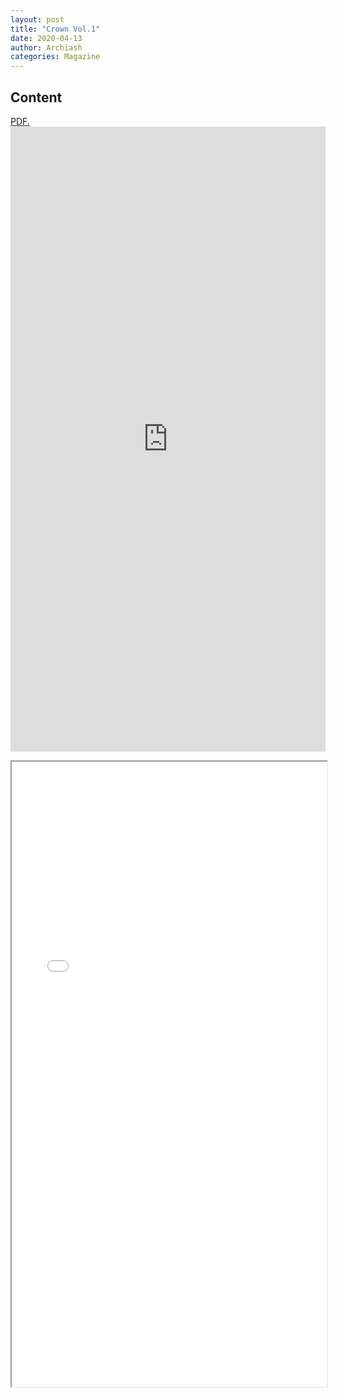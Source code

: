 ```yaml
---
layout: post
title: "Crown Vol.1"
date: 2020-04-13
author: Archiash
categories: Magazine
---
```


<h2>Content</h2>

<a href="/pdfs/Crown-Vol-1.pdf" target="_blank">PDF.</a>
<embed src="https://archiash.github.io/pdfs/Crown-Vol-1.pdf" type="application/pdf" width="100%" height="1000px" />
<iframe src="/pdfs/Crown-Vol-1.pdf" width="100%" height="1000px"></if>


<h3>Character</h3>
- Omar the Narelon Chief
<h3>Other</h3>
- Dawnflower Ale


